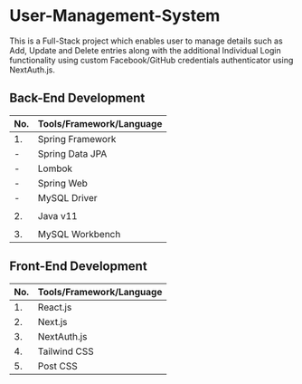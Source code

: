# User-Management-System  

This is a Full-Stack project which enables user to manage details such as Add, Update and Delete entries along with the additional Individual Login 
functionality using custom Facebook/GitHub credentials authenticator using NextAuth.js.

## Back-End Development  

| No. | Tools/Framework/Language |
| --- | --------------- |
| 1. | Spring Framework | 
| -  | Spring Data JPA |
| -  | Lombok |
| -  | Spring Web |
| -  | MySQL Driver |
|    |      |
| 2.  | Java v11 |
|    |      |
| 3.  | MySQL Workbench |

## Front-End Development
| No. | Tools/Framework/Language |
| --- | --------------- |
| 1. | React.js | 
| 2. | Next.js |
| 3. | NextAuth.js |
| 4. | Tailwind CSS |
| 5. | Post CSS |
